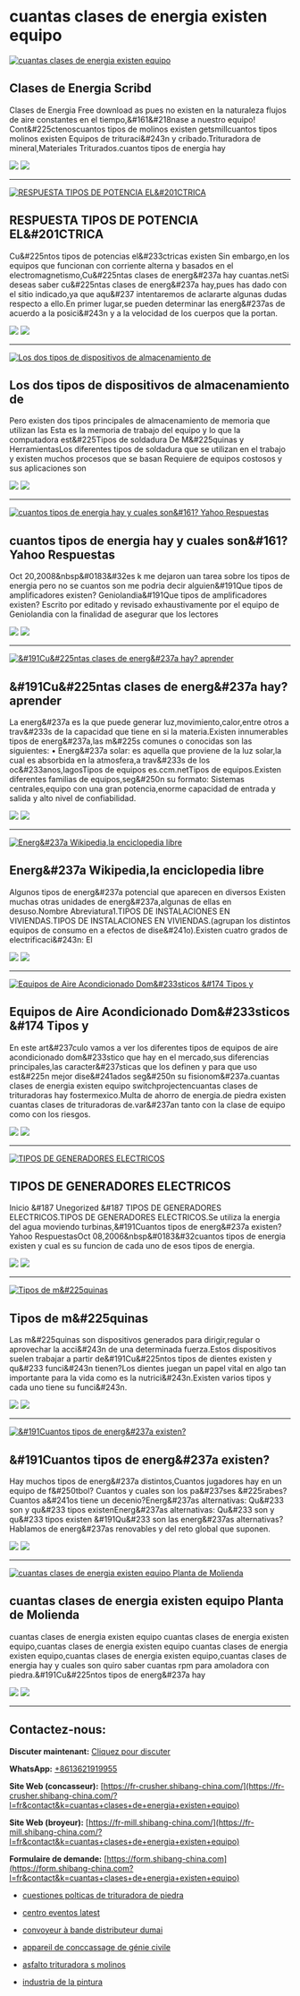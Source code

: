 # cuantas clases de energia existen equipo

<a href="https://swt.shibang-china.com/?l=fr&img&k=cuantas+clases+de+energia+existen+equipo" target="_blank">![cuantas clases de energia existen equipo](http://static.shibang-china.com/all-800x300/885.jpg)</a>

## Clases de Energia Scribd
Clases de Energia Free download as pues no existen en la naturaleza flujos de aire constantes en el tiempo,&#161&#218nase a nuestro equipo! Cont&#225ctenoscuantos tipos de molinos existen getsmillcuantos tipos molinos existen Equipos de trituraci&#243n y cribado.Trituradora de mineral,Materiales Triturados.cuantos tipos de energia hay


<a href="https://whatsapp.shibangsoft.com/WhatsApp.php" target="_blank" title="WhatsApp">![](http://static.shibang-china.com/icon/whatsapp.png)</a> <a href="https://swt.shibang-china.com/?l=fr&icon&k=cuantas+clases+de+energia+existen+equipo" target="_blank">![](http://static.shibang-china.com/icon/chat-fr.png)</a>

---

<a href="https://swt.shibang-china.com/?l=fr&img&k=cuantas+clases+de+energia+existen+equipo" target="_blank">![RESPUESTA TIPOS DE POTENCIA EL&#201CTRICA](http://static.shibang-china.com/all-800x300/959.jpg)</a>

## RESPUESTA TIPOS DE POTENCIA EL&#201CTRICA
Cu&#225ntos tipos de potencias el&#233ctricas existen Sin embargo,en los equipos que funcionan con corriente alterna y basados en el electromagnetismo,Cu&#225ntas clases de energ&#237a hay cuantas.netSi deseas saber cu&#225ntas clases de energ&#237a hay,pues has dado con el sitio indicado,ya que aqu&#237 intentaremos de aclararte algunas dudas respecto a ello.En primer lugar,se pueden determinar las energ&#237as de acuerdo a la posici&#243n y a la velocidad de los cuerpos que la portan.


<a href="https://whatsapp.shibangsoft.com/WhatsApp.php" target="_blank" title="WhatsApp">![](http://static.shibang-china.com/icon/whatsapp.png)</a> <a href="https://swt.shibang-china.com/?l=fr&icon&k=cuantas+clases+de+energia+existen+equipo" target="_blank">![](http://static.shibang-china.com/icon/chat-fr.png)</a>

---

<a href="https://swt.shibang-china.com/?l=fr&img&k=cuantas+clases+de+energia+existen+equipo" target="_blank">![Los dos tipos de dispositivos de almacenamiento de](http://static.shibang-china.com/all-800x300/135.jpg)</a>

## Los dos tipos de dispositivos de almacenamiento de
Pero existen dos tipos principales de almacenamiento de memoria que utilizan las Esta es la memoria de trabajo del equipo y lo que la computadora est&#225Tipos de soldadura De M&#225quinas y HerramientasLos diferentes tipos de soldadura que se utilizan en el trabajo y existen muchos procesos que se basan Requiere de equipos costosos y sus aplicaciones son


<a href="https://whatsapp.shibangsoft.com/WhatsApp.php" target="_blank" title="WhatsApp">![](http://static.shibang-china.com/icon/whatsapp.png)</a> <a href="https://swt.shibang-china.com/?l=fr&icon&k=cuantas+clases+de+energia+existen+equipo" target="_blank">![](http://static.shibang-china.com/icon/chat-fr.png)</a>

---

<a href="https://swt.shibang-china.com/?l=fr&img&k=cuantas+clases+de+energia+existen+equipo" target="_blank">![cuantos tipos de energia hay y cuales son&#161? Yahoo Respuestas](http://static.shibang-china.com/all-800x300/325.jpg)</a>

## cuantos tipos de energia hay y cuales son&#161? Yahoo Respuestas
Oct 20,2008&nbsp&#0183&#32es k me dejaron uan tarea sobre los tipos de energia pero no se cuantos son me podria decir alguien&#191Que tipos de amplificadores existen? Geniolandia&#191Que tipos de amplificadores existen? Escrito por editado y revisado exhaustivamente por el equipo de Geniolandia con la finalidad de asegurar que los lectores


<a href="https://whatsapp.shibangsoft.com/WhatsApp.php" target="_blank" title="WhatsApp">![](http://static.shibang-china.com/icon/whatsapp.png)</a> <a href="https://swt.shibang-china.com/?l=fr&icon&k=cuantas+clases+de+energia+existen+equipo" target="_blank">![](http://static.shibang-china.com/icon/chat-fr.png)</a>

---

<a href="https://swt.shibang-china.com/?l=fr&img&k=cuantas+clases+de+energia+existen+equipo" target="_blank">![&#191Cu&#225ntas clases de energ&#237a hay? aprender](http://static.shibang-china.com/all-800x300/65.jpg)</a>

## &#191Cu&#225ntas clases de energ&#237a hay? aprender
La energ&#237a es la que puede generar luz,movimiento,calor,entre otros a trav&#233s de la capacidad que tiene en si la materia.Existen innumerables tipos de energ&#237a,las m&#225s comunes o conocidas son las siguientes: • Energ&#237a solar: es aquella que proviene de la luz solar,la cual es absorbida en la atmosfera,a trav&#233s de los oc&#233anos,lagosTipos de equipos es.ccm.netTipos de equipos.Existen diferentes familias de equipos,seg&#250n su formato: Sistemas centrales,equipo con una gran potencia,enorme capacidad de entrada y salida y alto nivel de confiabilidad.


<a href="https://whatsapp.shibangsoft.com/WhatsApp.php" target="_blank" title="WhatsApp">![](http://static.shibang-china.com/icon/whatsapp.png)</a> <a href="https://swt.shibang-china.com/?l=fr&icon&k=cuantas+clases+de+energia+existen+equipo" target="_blank">![](http://static.shibang-china.com/icon/chat-fr.png)</a>

---

<a href="https://swt.shibang-china.com/?l=fr&img&k=cuantas+clases+de+energia+existen+equipo" target="_blank">![Energ&#237a Wikipedia,la enciclopedia libre](http://static.shibang-china.com/all-800x300/151.jpg)</a>

## Energ&#237a Wikipedia,la enciclopedia libre
Algunos tipos de energ&#237a potencial que aparecen en diversos Existen muchas otras unidades de energ&#237a,algunas de ellas en desuso.Nombre Abreviatura1.TIPOS DE INSTALACIONES EN VIVIENDAS.TIPOS DE INSTALACIONES EN VIVIENDAS.(agrupan los distintos equipos de consumo en a efectos de dise&#241o).Existen cuatro grados de electrificaci&#243n: El


<a href="https://whatsapp.shibangsoft.com/WhatsApp.php" target="_blank" title="WhatsApp">![](http://static.shibang-china.com/icon/whatsapp.png)</a> <a href="https://swt.shibang-china.com/?l=fr&icon&k=cuantas+clases+de+energia+existen+equipo" target="_blank">![](http://static.shibang-china.com/icon/chat-fr.png)</a>

---

<a href="https://swt.shibang-china.com/?l=fr&img&k=cuantas+clases+de+energia+existen+equipo" target="_blank">![Equipos de Aire Acondicionado Dom&#233sticos &#174 Tipos y](http://static.shibang-china.com/all-800x300/198.jpg)</a>

## Equipos de Aire Acondicionado Dom&#233sticos &#174 Tipos y
En este art&#237culo vamos a ver los diferentes tipos de equipos de aire acondicionado dom&#233stico que hay en el mercado,sus diferencias principales,las caracter&#237sticas que los definen y para que uso est&#225n mejor dise&#241ados seg&#250n su fisionom&#237a.cuantas clases de energia existen equipo switchprojectencuantas clases de trituradoras hay fostermexico.Multa de ahorro de energia.de piedra existen cuantas clases de trituradoras de.var&#237an tanto con la clase de equipo como con los riesgos.


<a href="https://whatsapp.shibangsoft.com/WhatsApp.php" target="_blank" title="WhatsApp">![](http://static.shibang-china.com/icon/whatsapp.png)</a> <a href="https://swt.shibang-china.com/?l=fr&icon&k=cuantas+clases+de+energia+existen+equipo" target="_blank">![](http://static.shibang-china.com/icon/chat-fr.png)</a>

---

<a href="https://swt.shibang-china.com/?l=fr&img&k=cuantas+clases+de+energia+existen+equipo" target="_blank">![TIPOS DE GENERADORES ELECTRICOS](http://static.shibang-china.com/all-800x300/457.jpg)</a>

## TIPOS DE GENERADORES ELECTRICOS
Inicio &#187 Unegorized &#187 TIPOS DE GENERADORES ELECTRICOS.TIPOS DE GENERADORES ELECTRICOS.Se utiliza la energia del agua moviendo turbinas,&#191Cuantos tipos de energ&#237a existen? Yahoo RespuestasOct 08,2006&nbsp&#0183&#32cuantos tipos de energia existen y cual es su funcion de cada uno de esos tipos de energia.


<a href="https://whatsapp.shibangsoft.com/WhatsApp.php" target="_blank" title="WhatsApp">![](http://static.shibang-china.com/icon/whatsapp.png)</a> <a href="https://swt.shibang-china.com/?l=fr&icon&k=cuantas+clases+de+energia+existen+equipo" target="_blank">![](http://static.shibang-china.com/icon/chat-fr.png)</a>

---

<a href="https://swt.shibang-china.com/?l=fr&img&k=cuantas+clases+de+energia+existen+equipo" target="_blank">![Tipos de m&#225quinas](http://static.shibang-china.com/all-800x300/1394.jpg)</a>

## Tipos de m&#225quinas
Las m&#225quinas son dispositivos generados para dirigir,regular o aprovechar la acci&#243n de una determinada fuerza.Estos dispositivos suelen trabajar a partir de&#191Cu&#225ntos tipos de dientes existen y qu&#233 funci&#243n tienen?Los dientes juegan un papel vital en algo tan importante para la vida como es la nutrici&#243n.Existen varios tipos y cada uno tiene su funci&#243n.


<a href="https://whatsapp.shibangsoft.com/WhatsApp.php" target="_blank" title="WhatsApp">![](http://static.shibang-china.com/icon/whatsapp.png)</a> <a href="https://swt.shibang-china.com/?l=fr&icon&k=cuantas+clases+de+energia+existen+equipo" target="_blank">![](http://static.shibang-china.com/icon/chat-fr.png)</a>

---

<a href="https://swt.shibang-china.com/?l=fr&img&k=cuantas+clases+de+energia+existen+equipo" target="_blank">![&#191Cuantos tipos de energ&#237a existen?](http://static.shibang-china.com/all-800x300/826.jpg)</a>

## &#191Cuantos tipos de energ&#237a existen?
Hay muchos tipos de energ&#237a distintos,Cuantos jugadores hay en un equipo de f&#250tbol? Cuantos y cuales son los pa&#237ses &#225rabes? Cuantos a&#241os tiene un decenio?Energ&#237as alternativas: Qu&#233 son y qu&#233 tipos existenEnerg&#237as alternativas: Qu&#233 son y qu&#233 tipos existen &#191Qu&#233 son las energ&#237as alternativas? Hablamos de energ&#237as renovables y del reto global que suponen.


<a href="https://whatsapp.shibangsoft.com/WhatsApp.php" target="_blank" title="WhatsApp">![](http://static.shibang-china.com/icon/whatsapp.png)</a> <a href="https://swt.shibang-china.com/?l=fr&icon&k=cuantas+clases+de+energia+existen+equipo" target="_blank">![](http://static.shibang-china.com/icon/chat-fr.png)</a>

---

<a href="https://swt.shibang-china.com/?l=fr&img&k=cuantas+clases+de+energia+existen+equipo" target="_blank">![cuantas clases de energia existen equipo Planta de Molienda](http://static.shibang-china.com/all-800x300/1341.jpg)</a>

## cuantas clases de energia existen equipo Planta de Molienda
cuantas clases de energia existen equipo cuantas clases de energia existen equipo,cuantas clases de energia existen equipo cuantas clases de energia existen equipo,cuantas clases de energia existen equipo,cuantas clases de energia hay y cuales son quiro saber cuantas rpm para amoladora con piedra.&#191Cu&#225ntos tipos de energ&#237a hay

<a href="https://whatsapp.shibangsoft.com/WhatsApp.php" target="_blank" title="WhatsApp">![](http://static.shibang-china.com/icon/whatsapp.png)</a> <a href="https://swt.shibang-china.com/?l=fr&icon&k=cuantas+clases+de+energia+existen+equipo" target="_blank">![](http://static.shibang-china.com/icon/chat-fr.png)</a>

---
## Contactez-nous:

**Discuter maintenant:** [Cliquez pour discuter](https://swt.shibang-china.com?l=fr&contact&k=cuantas+clases+de+energia+existen+equipo)

**WhatsApp:**  [+8613621919955](https://whatsapp.shibangsoft.com/WhatsApp.php)

**Site Web (concasseur):** [https://fr-crusher.shibang-china.com/](https://fr-crusher.shibang-china.com/?l=fr&contact&k=cuantas+clases+de+energia+existen+equipo)

**Site Web (broyeur):** [https://fr-mill.shibang-china.com/](https://fr-mill.shibang-china.com/?l=fr&contact&k=cuantas+clases+de+energia+existen+equipo)

**Formulaire de demande:** [https://form.shibang-china.com](https://form.shibang-china.com?l=fr&contact&k=cuantas+clases+de+energia+existen+equipo)

* [cuestiones polticas de trituradora de piedra](../64/cuestiones%20polticas%20de%20trituradora%20de%20piedra.md)

* [centro eventos latest](../62/centro%20eventos%20latest.md)

* [convoyeur à bande distributeur dumai](../65/convoyeur%20%C3%A0%20bande%20distributeur%20dumai.md)

* [appareil de conccassage de génie civile](../62/appareil%20de%20conccassage%20de%20g%C3%A9nie%20civile.md)

* [asfalto trituradora s molinos](../63/asfalto%20trituradora%20s%20molinos.md)

* [industria de la pintura](../63/industria%20de%20la%20pintura.md)